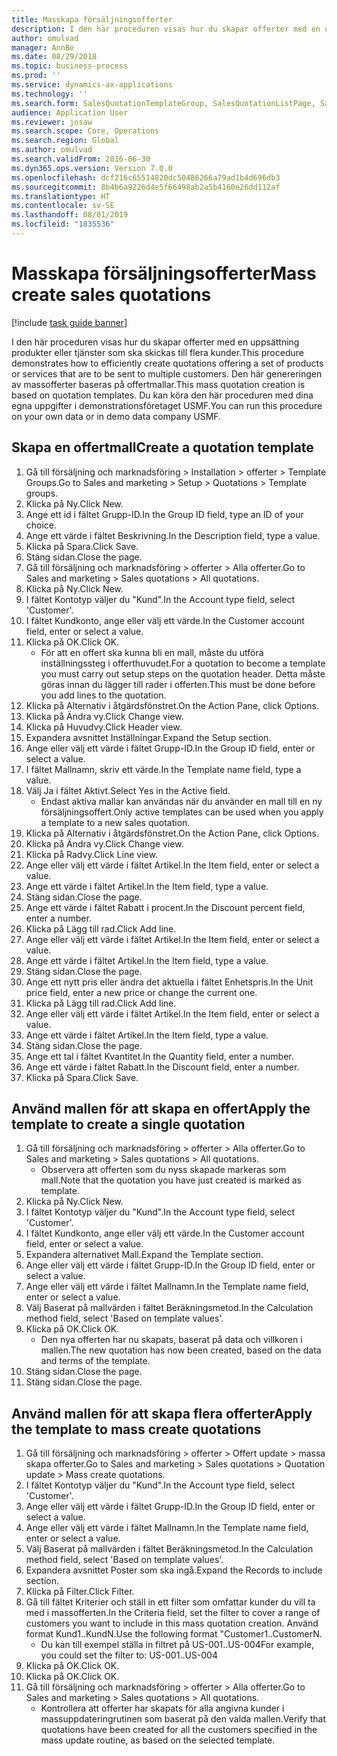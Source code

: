 ```yaml
---
title: Masskapa försäljningsofferter
description: I den här proceduren visas hur du skapar offerter med en uppsättning produkter eller tjänster som ska skickas till flera kunder.
author: omulvad
manager: AnnBe
ms.date: 08/29/2018
ms.topic: business-process
ms.prod: ''
ms.service: dynamics-ax-applications
ms.technology: ''
ms.search.form: SalesQuotationTemplateGroup, SalesQuotationListPage, SalesCreateQuotation, SalesQuotationTable, SysQueryForm
audience: Application User
ms.reviewer: josaw
ms.search.scope: Core, Operations
ms.search.region: Global
ms.author: omulvad
ms.search.validFrom: 2016-06-30
ms.dyn365.ops.version: Version 7.0.0
ms.openlocfilehash: dcf216c65514820dc50486266a79ad1b4d696db3
ms.sourcegitcommit: 8b4b6a9226d4e5f66498ab2a5b4160e26dd112af
ms.translationtype: HT
ms.contentlocale: sv-SE
ms.lasthandoff: 08/01/2019
ms.locfileid: "1835536"
---
```

# <a name="mass-create-sales-quotations"></a><span data-ttu-id="71188-103">Masskapa försäljningsofferter</span><span class="sxs-lookup"><span data-stu-id="71188-103">Mass create sales quotations</span></span>

[!include [task guide banner](../../includes/task-guide-banner.md)]

<span data-ttu-id="71188-104">I den här proceduren visas hur du skapar offerter med en uppsättning produkter eller tjänster som ska skickas till flera kunder.</span><span class="sxs-lookup"><span data-stu-id="71188-104">This procedure demonstrates how to efficiently create quotations offering a set of products or services that are to be sent to multiple customers.</span></span> <span data-ttu-id="71188-105">Den här genereringen av massofferter baseras på offertmallar.</span><span class="sxs-lookup"><span data-stu-id="71188-105">This mass quotation creation is based on quotation templates.</span></span> <span data-ttu-id="71188-106">Du kan köra den här proceduren med dina egna uppgifter i demonstrationsföretaget USMF.</span><span class="sxs-lookup"><span data-stu-id="71188-106">You can run this procedure on your own data or in demo data company USMF.</span></span>


## <a name="create-a-quotation-template"></a><span data-ttu-id="71188-107">Skapa en offertmall</span><span class="sxs-lookup"><span data-stu-id="71188-107">Create a quotation template</span></span>
1. <span data-ttu-id="71188-108">Gå till försäljning och marknadsföring > Installation > offerter > Template Groups.</span><span class="sxs-lookup"><span data-stu-id="71188-108">Go to Sales and marketing > Setup > Quotations > Template groups.</span></span>
2. <span data-ttu-id="71188-109">Klicka på Ny.</span><span class="sxs-lookup"><span data-stu-id="71188-109">Click New.</span></span>
3. <span data-ttu-id="71188-110">Ange ett id i fältet Grupp-ID.</span><span class="sxs-lookup"><span data-stu-id="71188-110">In the Group ID field, type an ID of your choice.</span></span>
4. <span data-ttu-id="71188-111">Ange ett värde i fältet Beskrivning.</span><span class="sxs-lookup"><span data-stu-id="71188-111">In the Description field, type a value.</span></span>
5. <span data-ttu-id="71188-112">Klicka på Spara.</span><span class="sxs-lookup"><span data-stu-id="71188-112">Click Save.</span></span>
6. <span data-ttu-id="71188-113">Stäng sidan.</span><span class="sxs-lookup"><span data-stu-id="71188-113">Close the page.</span></span>
7. <span data-ttu-id="71188-114">Gå till försäljning och marknadsföring > offerter > Alla offerter.</span><span class="sxs-lookup"><span data-stu-id="71188-114">Go to Sales and marketing > Sales quotations > All quotations.</span></span>
8. <span data-ttu-id="71188-115">Klicka på Ny.</span><span class="sxs-lookup"><span data-stu-id="71188-115">Click New.</span></span>
9. <span data-ttu-id="71188-116">I fältet Kontotyp väljer du "Kund".</span><span class="sxs-lookup"><span data-stu-id="71188-116">In the Account type field, select 'Customer'.</span></span>
10. <span data-ttu-id="71188-117">I fältet Kundkonto, ange eller välj ett värde.</span><span class="sxs-lookup"><span data-stu-id="71188-117">In the Customer account field, enter or select a value.</span></span>
11. <span data-ttu-id="71188-118">Klicka på OK.</span><span class="sxs-lookup"><span data-stu-id="71188-118">Click OK.</span></span>
    * <span data-ttu-id="71188-119">För att en offert ska kunna bli en mall, måste du utföra inställningssteg i offerthuvudet.</span><span class="sxs-lookup"><span data-stu-id="71188-119">For a quotation to become a template you must carry out  setup steps on the quotation header.</span></span> <span data-ttu-id="71188-120">Detta måste göras innan du lägger till rader i offerten.</span><span class="sxs-lookup"><span data-stu-id="71188-120">This must be done before you add lines to the quotation.</span></span>   
12. <span data-ttu-id="71188-121">Klicka på Alternativ i åtgärdsfönstret.</span><span class="sxs-lookup"><span data-stu-id="71188-121">On the Action Pane, click Options.</span></span>
13. <span data-ttu-id="71188-122">Klicka på Ändra vy.</span><span class="sxs-lookup"><span data-stu-id="71188-122">Click Change view.</span></span>
14. <span data-ttu-id="71188-123">Klicka på Huvudvy.</span><span class="sxs-lookup"><span data-stu-id="71188-123">Click Header view.</span></span>
15. <span data-ttu-id="71188-124">Expandera avsnittet Inställningar.</span><span class="sxs-lookup"><span data-stu-id="71188-124">Expand the Setup section.</span></span>
16. <span data-ttu-id="71188-125">Ange eller välj ett värde i fältet Grupp-ID.</span><span class="sxs-lookup"><span data-stu-id="71188-125">In the Group ID field, enter or select a value.</span></span>
17. <span data-ttu-id="71188-126">I fältet Mallnamn, skriv ett värde.</span><span class="sxs-lookup"><span data-stu-id="71188-126">In the Template name field, type a value.</span></span>
18. <span data-ttu-id="71188-127">Välj Ja i fältet Aktivt.</span><span class="sxs-lookup"><span data-stu-id="71188-127">Select Yes in the Active field.</span></span>
    * <span data-ttu-id="71188-128">Endast aktiva mallar kan användas när du använder en mall till en ny försäljningsoffert.</span><span class="sxs-lookup"><span data-stu-id="71188-128">Only active templates can be used when you apply a template to a new sales quotation.</span></span>  
19. <span data-ttu-id="71188-129">Klicka på Alternativ i åtgärdsfönstret.</span><span class="sxs-lookup"><span data-stu-id="71188-129">On the Action Pane, click Options.</span></span>
20. <span data-ttu-id="71188-130">Klicka på Ändra vy.</span><span class="sxs-lookup"><span data-stu-id="71188-130">Click Change view.</span></span>
21. <span data-ttu-id="71188-131">Klicka på Radvy.</span><span class="sxs-lookup"><span data-stu-id="71188-131">Click Line view.</span></span>
22. <span data-ttu-id="71188-132">Ange eller välj ett värde i fältet Artikel.</span><span class="sxs-lookup"><span data-stu-id="71188-132">In the Item field, enter or select a value.</span></span>
23. <span data-ttu-id="71188-133">Ange ett värde i fältet Artikel.</span><span class="sxs-lookup"><span data-stu-id="71188-133">In the Item field, type a value.</span></span>
24. <span data-ttu-id="71188-134">Stäng sidan.</span><span class="sxs-lookup"><span data-stu-id="71188-134">Close the page.</span></span>
25. <span data-ttu-id="71188-135">Ange ett värde i fältet Rabatt i procent.</span><span class="sxs-lookup"><span data-stu-id="71188-135">In the Discount percent field, enter a number.</span></span>
26. <span data-ttu-id="71188-136">Klicka på Lägg till rad.</span><span class="sxs-lookup"><span data-stu-id="71188-136">Click Add line.</span></span>
27. <span data-ttu-id="71188-137">Ange eller välj ett värde i fältet Artikel.</span><span class="sxs-lookup"><span data-stu-id="71188-137">In the Item field, enter or select a value.</span></span>
28. <span data-ttu-id="71188-138">Ange ett värde i fältet Artikel.</span><span class="sxs-lookup"><span data-stu-id="71188-138">In the Item field, type a value.</span></span>
29. <span data-ttu-id="71188-139">Stäng sidan.</span><span class="sxs-lookup"><span data-stu-id="71188-139">Close the page.</span></span>
30. <span data-ttu-id="71188-140">Ange ett nytt pris eller ändra det aktuella i fältet Enhetspris.</span><span class="sxs-lookup"><span data-stu-id="71188-140">In the Unit price field, enter a new price or change the current one.</span></span>
31. <span data-ttu-id="71188-141">Klicka på Lägg till rad.</span><span class="sxs-lookup"><span data-stu-id="71188-141">Click Add line.</span></span>
32. <span data-ttu-id="71188-142">Ange eller välj ett värde i fältet Artikel.</span><span class="sxs-lookup"><span data-stu-id="71188-142">In the Item field, enter or select a value.</span></span>
33. <span data-ttu-id="71188-143">Ange ett värde i fältet Artikel.</span><span class="sxs-lookup"><span data-stu-id="71188-143">In the Item field, type a value.</span></span>
34. <span data-ttu-id="71188-144">Stäng sidan.</span><span class="sxs-lookup"><span data-stu-id="71188-144">Close the page.</span></span>
35. <span data-ttu-id="71188-145">Ange ett tal i fältet Kvantitet.</span><span class="sxs-lookup"><span data-stu-id="71188-145">In the Quantity field, enter a number.</span></span>
36. <span data-ttu-id="71188-146">Ange ett värde i fältet Rabatt.</span><span class="sxs-lookup"><span data-stu-id="71188-146">In the Discount field, enter a number.</span></span>
37. <span data-ttu-id="71188-147">Klicka på Spara.</span><span class="sxs-lookup"><span data-stu-id="71188-147">Click Save.</span></span>

## <a name="apply-the-template-to-create-a-single-quotation"></a><span data-ttu-id="71188-148">Använd mallen för att skapa en offert</span><span class="sxs-lookup"><span data-stu-id="71188-148">Apply the template to create a single quotation</span></span>
1. <span data-ttu-id="71188-149">Gå till försäljning och marknadsföring > offerter > Alla offerter.</span><span class="sxs-lookup"><span data-stu-id="71188-149">Go to Sales and marketing > Sales quotations > All quotations.</span></span>
    * <span data-ttu-id="71188-150">Observera att offerten som du nyss skapade markeras som mall.</span><span class="sxs-lookup"><span data-stu-id="71188-150">Note that the quotation you have just created is marked as template.</span></span>  
2. <span data-ttu-id="71188-151">Klicka på Ny.</span><span class="sxs-lookup"><span data-stu-id="71188-151">Click New.</span></span>
3. <span data-ttu-id="71188-152">I fältet Kontotyp väljer du "Kund".</span><span class="sxs-lookup"><span data-stu-id="71188-152">In the Account type field, select 'Customer'.</span></span>
4. <span data-ttu-id="71188-153">I fältet Kundkonto, ange eller välj ett värde.</span><span class="sxs-lookup"><span data-stu-id="71188-153">In the Customer account field, enter or select a value.</span></span>
5. <span data-ttu-id="71188-154">Expandera alternativet Mall.</span><span class="sxs-lookup"><span data-stu-id="71188-154">Expand the Template section.</span></span>
6. <span data-ttu-id="71188-155">Ange eller välj ett värde i fältet Grupp-ID.</span><span class="sxs-lookup"><span data-stu-id="71188-155">In the Group ID field, enter or select a value.</span></span>
7. <span data-ttu-id="71188-156">Ange eller välj ett värde i fältet Mallnamn.</span><span class="sxs-lookup"><span data-stu-id="71188-156">In the Template name field, enter or select a value.</span></span>
8. <span data-ttu-id="71188-157">Välj Baserat på mallvärden i fältet Beräkningsmetod.</span><span class="sxs-lookup"><span data-stu-id="71188-157">In the Calculation method field, select 'Based on template values'.</span></span>
9. <span data-ttu-id="71188-158">Klicka på OK.</span><span class="sxs-lookup"><span data-stu-id="71188-158">Click OK.</span></span>
    * <span data-ttu-id="71188-159">Den nya offerten har nu skapats, baserat på data och villkoren i mallen.</span><span class="sxs-lookup"><span data-stu-id="71188-159">The new quotation has now been created, based on the data and terms of the template.</span></span>  
10. <span data-ttu-id="71188-160">Stäng sidan.</span><span class="sxs-lookup"><span data-stu-id="71188-160">Close the page.</span></span>
11. <span data-ttu-id="71188-161">Stäng sidan.</span><span class="sxs-lookup"><span data-stu-id="71188-161">Close the page.</span></span>

## <a name="apply-the-template-to-mass-create-quotations"></a><span data-ttu-id="71188-162">Använd mallen för att skapa flera offerter</span><span class="sxs-lookup"><span data-stu-id="71188-162">Apply the template to mass create quotations</span></span>
1. <span data-ttu-id="71188-163">Gå till försäljning och marknadsföring > offerter > Offert update > massa skapa offerter.</span><span class="sxs-lookup"><span data-stu-id="71188-163">Go to Sales and marketing > Sales quotations > Quotation update > Mass create quotations.</span></span>
2. <span data-ttu-id="71188-164">I fältet Kontotyp väljer du "Kund".</span><span class="sxs-lookup"><span data-stu-id="71188-164">In the Account type field, select 'Customer'.</span></span>
3. <span data-ttu-id="71188-165">Ange eller välj ett värde i fältet Grupp-ID.</span><span class="sxs-lookup"><span data-stu-id="71188-165">In the Group ID field, enter or select a value.</span></span>
4. <span data-ttu-id="71188-166">Ange eller välj ett värde i fältet Mallnamn.</span><span class="sxs-lookup"><span data-stu-id="71188-166">In the Template name field, enter or select a value.</span></span>
5. <span data-ttu-id="71188-167">Välj Baserat på mallvärden i fältet Beräkningsmetod.</span><span class="sxs-lookup"><span data-stu-id="71188-167">In the Calculation method field, select 'Based on template values'.</span></span>
6. <span data-ttu-id="71188-168">Expandera avsnittet Poster som ska ingå.</span><span class="sxs-lookup"><span data-stu-id="71188-168">Expand the Records to include section.</span></span>
7. <span data-ttu-id="71188-169">Klicka på Filter.</span><span class="sxs-lookup"><span data-stu-id="71188-169">Click Filter.</span></span>
8. <span data-ttu-id="71188-170">Gå till fältet Kriterier och ställ in ett filter som omfattar kunder du vill ta med i massofferten.</span><span class="sxs-lookup"><span data-stu-id="71188-170">In the Criteria field, set the filter to cover a range of customers you want to include in this mass quotation creation.</span></span> <span data-ttu-id="71188-171">Använd format Kund1..KundN.</span><span class="sxs-lookup"><span data-stu-id="71188-171">Use the following format "Customer1..CustomerN.</span></span>
    * <span data-ttu-id="71188-172">Du kan till exempel ställa in filtret på US-001..US-004</span><span class="sxs-lookup"><span data-stu-id="71188-172">For example, you could set the filter to: US-001..US-004</span></span>  
9. <span data-ttu-id="71188-173">Klicka på OK.</span><span class="sxs-lookup"><span data-stu-id="71188-173">Click OK.</span></span>
10. <span data-ttu-id="71188-174">Klicka på OK.</span><span class="sxs-lookup"><span data-stu-id="71188-174">Click OK.</span></span>
11. <span data-ttu-id="71188-175">Gå till försäljning och marknadsföring > offerter > Alla offerter.</span><span class="sxs-lookup"><span data-stu-id="71188-175">Go to Sales and marketing > Sales quotations > All quotations.</span></span>
    * <span data-ttu-id="71188-176">Kontrollera att offerter har skapats för alla angivna kunder i massuppdateringrutinen som baserat på den valda mallen.</span><span class="sxs-lookup"><span data-stu-id="71188-176">Verify that quotations have been created for all the customers specified in the mass update routine, as based on the selected template.</span></span>  


